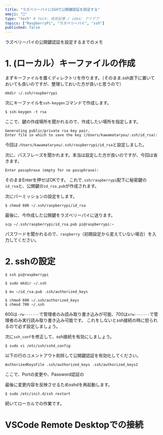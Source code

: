 ```yaml
---
title: "ラズベリーパイにSSHで公開鍵認証を設定する"
emoji: "🍓"
type: "tech" # tech: 技術記事 / idea: アイデア
topics: ["RaspberryPi", "ラズベリーパイ", "ssh"]
published: false
---
```


ラズベリーパイの公開鍵認証を設定するまでのメモ

# 1. (ローカル）キーファイルの作成

まずキーファイルを置くディレクトリを作ります。（そのまま.ssh直下に置いておいても良いのですが、整理しておいた方が良いと思うので）

```
mkdir ~/.ssh/raspberrypi
```

次にキーファイルを`ssh-keygen`コマンドで作成します。

```
$ ssh-keygen -t rsa
```

ここで、鍵の作成場所を聞かれるので、作成したい場所を指定します。

```
Generating public/private rsa key pair. 
Enter file in which to save the key (/Users/kawamataryou/.ssh/id_rsa):
```

今回は `/Users/kawamataryou/.ssh/raspberrypi/id_rsa`と設定しました。

次に、パスフレーズを聞かれます。本当は設定した方が良いのですが、今回は省きます。

```
Enter passphrase (empty for no passphrase):
```

そのままEnterを押せばOKです。
これで`.ssh/raspberrypi`配下に秘密鍵の`id_rsa`と、公開鍵の`id_rsa.pub`が作成されます。

次にパーミッションの設定をします。

```
$ chmod 600 ~/.ssh/raspberrypi/id_rsa
```


最後に、今作成した公開鍵をラズベリーパイに送ります。

```
scp ~/.ssh/raspberrypi/id_rsa.pub pi@raspberrypi:~
```

パスワードを聞かれるので、`raspberry`（初期設定から変えていない場合）を入力してください。



# 2. sshの設定

```
$ ssh pi@raspberrypi
```

```
$ sudo mkdir ~/.ssh
```

```
$ mv ~/id_rsa.pub .ssh/authorized_keys
```

```
$ chmod 600 ~/.ssh/authorized_keys
$ chmod 700 ~/.ssh

```

600は`-rw-------`で管理者のみ読み取り書き込みが可能、700は`xrw-------`で管理者のみ実行読み取り書き込み可能です。
これをしないとssh接続の時に怒られるので必ず設定しましょう。

次に`ssh_conf`を修正して、ssh接続を有効にしましょう。

```
$ sudo vi /etc/ssh/sshd_config
```

以下の行のコメントアウト削除して公開鍵認証を有効化してください。

```
AuthorizedKeysFile .ssh/authorized_keys .ssh/authorized_keys2
```

ここで、Portの変更や、Password認証の

最後に変更内容を反映させるためsshdを再起動します。

```
$ sudo /etc/init.d/ssh restart
```

続いてローカルでの作業です。

# VSCode Remote Desktopでの接続